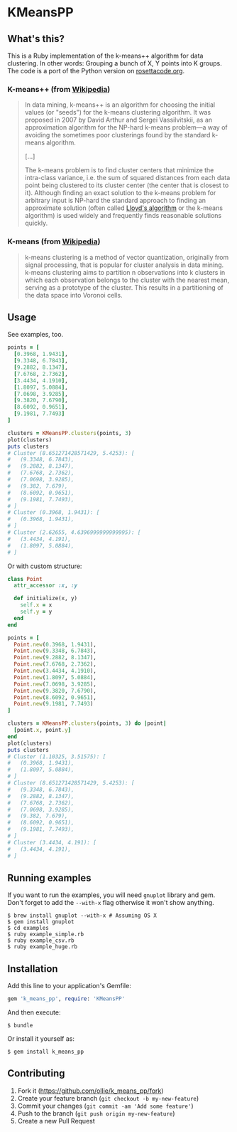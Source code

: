 # KMeansPP

## What's this?

This is a Ruby implementation of the k-means++ algorithm for data clustering.
In other words: Grouping a bunch of X, Y points into K groups.
The code is a port of the Python version on [rosettacode.org][rosetta].

### K-means++ (from [Wikipedia][kmeans++])

> In data mining, k-means++ is an algorithm for choosing the initial values (or
> "seeds") for the k-means clustering algorithm. It was proposed in 2007 by
> David Arthur and Sergei Vassilvitskii, as an approximation algorithm for the
> NP-hard k-means problem—a way of avoiding the sometimes poor clusterings found
> by the standard k-means algorithm.
>
> [...]
>
> The k-means problem is to find cluster centers that minimize the intra-class
> variance, i.e. the sum of squared distances from each data point being
> clustered to its cluster center (the center that is closest to it). Although
> finding an exact solution to the k-means problem for arbitrary input is
> NP-hard the standard approach to finding an approximate solution (often
> called [Lloyd's algorithm][lloyd] or the k-means algorithm) is used widely and
> frequently finds reasonable solutions quickly.

### K-means (from [Wikipedia][kmeans])

> k-means clustering is a method of vector quantization, originally from signal
> processing, that is popular for cluster analysis in data mining. k-means
> clustering aims to partition n observations into k clusters in which each
> observation belongs to the cluster with the nearest mean, serving as a
> prototype of the cluster. This results in a partitioning of the data space
> into Voronoi cells.

## Usage

See examples, too.

```ruby
points = [
  [0.3968, 1.9431],
  [9.3348, 6.7843],
  [9.2882, 8.1347],
  [7.6768, 2.7362],
  [3.4434, 4.1910],
  [1.8097, 5.0884],
  [7.0698, 3.9285],
  [9.3820, 7.6790],
  [8.6092, 0.9651],
  [9.1981, 7.7493]
]

clusters = KMeansPP.clusters(points, 3)
plot(clusters)
puts clusters
# Cluster (8.651271428571429, 5.4253): [
#   (9.3348, 6.7843),
#   (9.2882, 8.1347),
#   (7.6768, 2.7362),
#   (7.0698, 3.9285),
#   (9.382, 7.679),
#   (8.6092, 0.9651),
#   (9.1981, 7.7493),
# ]
# Cluster (0.3968, 1.9431): [
#   (0.3968, 1.9431),
# ]
# Cluster (2.62655, 4.6396999999999995): [
#   (3.4434, 4.191),
#   (1.8097, 5.0884),
# ]
```

Or with custom structure:

```ruby
class Point
  attr_accessor :x, :y

  def initialize(x, y)
    self.x = x
    self.y = y
  end
end

points = [
  Point.new(0.3968, 1.9431),
  Point.new(9.3348, 6.7843),
  Point.new(9.2882, 8.1347),
  Point.new(7.6768, 2.7362),
  Point.new(3.4434, 4.1910),
  Point.new(1.8097, 5.0884),
  Point.new(7.0698, 3.9285),
  Point.new(9.3820, 7.6790),
  Point.new(8.6092, 0.9651),
  Point.new(9.1981, 7.7493)
]

clusters = KMeansPP.clusters(points, 3) do |point|
  [point.x, point.y]
end
plot(clusters)
puts clusters
# Cluster (1.10325, 3.51575): [
#   (0.3968, 1.9431),
#   (1.8097, 5.0884),
# ]
# Cluster (8.651271428571429, 5.4253): [
#   (9.3348, 6.7843),
#   (9.2882, 8.1347),
#   (7.6768, 2.7362),
#   (7.0698, 3.9285),
#   (9.382, 7.679),
#   (8.6092, 0.9651),
#   (9.1981, 7.7493),
# ]
# Cluster (3.4434, 4.191): [
#   (3.4434, 4.191),
# ]
```

## Running examples

If you want to run the examples, you will need `gnuplot` library and gem.
Don't forget to add the `--with-x` flag otherwise it won't show anything.

    $ brew install gnuplot --with-x # Assuming OS X
    $ gem install gnuplot
    $ cd examples
    $ ruby example_simple.rb
    $ ruby example_csv.rb
    $ ruby example_huge.rb

## Installation

Add this line to your application's Gemfile:

```ruby
gem 'k_means_pp', require: 'KMeansPP'
```

And then execute:

    $ bundle

Or install it yourself as:

    $ gem install k_means_pp

## Contributing

1. Fork it (https://github.com/ollie/k_means_pp/fork)
2. Create your feature branch (`git checkout -b my-new-feature`)
3. Commit your changes (`git commit -am 'Add some feature'`)
4. Push to the branch (`git push origin my-new-feature`)
5. Create a new Pull Request

[rosetta]:  http://rosettacode.org/wiki/K-means%2B%2B_clustering#Python
[kmeans++]: https://en.wikipedia.org/wiki/K-means%2B%2B
[kmeans]:   https://en.wikipedia.org/wiki/K-means_clustering
[lloyd]:    https://en.wikipedia.org/wiki/Lloyd%27s_algorithm
